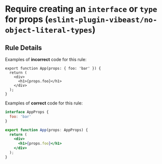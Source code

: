 # Require creating an `interface` or `type` for props (`eslint-plugin-vibeast/no-object-literal-types`)

## Rule Details

Examples of **incorrect** code for this rule:

```tsx
export function App(props: { foo: 'bar' }) {
  return (
    <div>
      <h1>{props.foo}</h1>
    </div>
  );
}
```

Examples of **correct** code for this rule:

```jsx
interface AppProps {
  foo: 'bar'
}

export function App(props: AppProps) {
  return (
    <div>
      <h1>{props.foo}</h1>
    </div>
  );
}
```